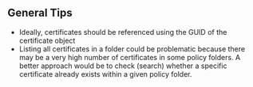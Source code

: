 ## General Tips

- Ideally, certificates should be referenced using the GUID of the certificate object
- Listing all certificates in a folder could be problematic because there may be a very high number of certificates in some policy folders. A better approach would be to check (search) whether a specific certificate already exists within a given policy folder. 
